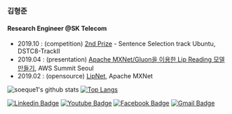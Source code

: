 ### 김형준

#### Research Engineer @SK Telecom

* 2019.10 : (competition) [2nd Prize](https://docs.google.com/spreadsheets/d/1GpJikalmFSb2EUVPdlM8g61pco8iqFgESFxlgMuMbGA/edit#gid=0) - Sentence Selection track Ubuntu, DSTC8-TrackII
* 2019.04 : (presentation) [Apache MXNet/Gluon을 이용한 Lip Reading 모델 만들기](https://www.youtube.com/watch?v=W1IManfevqE), AWS Summit Seoul
* 2019.02 : (opensource) [LipNet](https://github.com/apache/incubator-mxnet/blob/master/example/gluon/lipnet/README.md), Apache MXNet

![soeque1's github stats](https://github-readme-stats.vercel.app/api?username=soeque1&show_icons=true&theme=vue)
[![Top Langs](https://github-readme-stats.vercel.app/api/top-langs/?username=soeque1&layout=compact)](https://github.com/soeque1/github-readme-stats)

[![Linkedin Badge](https://img.shields.io/badge/-LinkedIn-blue?style=flat-square&logo=Linkedin&logoColor=white&link=https://www.linkedin.com/in/hyungjun-kim-77775297/)](https://www.linkedin.com/in/hyungjun-kim-77775297/) 
[![Youtube Badge](https://img.shields.io/badge/Youtube-ff0000?style=flat-square&logo=youtube&link=https://www.youtube.com/watch?v=W1IManfevqE)](https://www.youtube.com/watch?v=W1IManfevqE) 
[![Facebook Badge](https://img.shields.io/badge/-Facebook-1877f2?style=flat-square&logo=facebook&logoColor=white&link=https://web.facebook.com/hyungjun.kim.9887)](https://web.facebook.com/hyungjun.kim.9887) 
[![Gmail Badge](https://img.shields.io/badge/-Gmail-d14836?style=flat-square&logo=Gmail&logoColor=white&link=mailto:soeque1@gmail.com)](mailto:soeque1@gmail.com)
